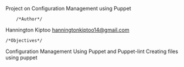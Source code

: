 Project on Configuration Management using Puppet

        /*Author*/
Hannington Kiptoo <hanningtonkiptoo14@gmail.com>

    /*Objectives*/
Configuration Management Using Puppet and Puppet-lint
Creating files using puppet
